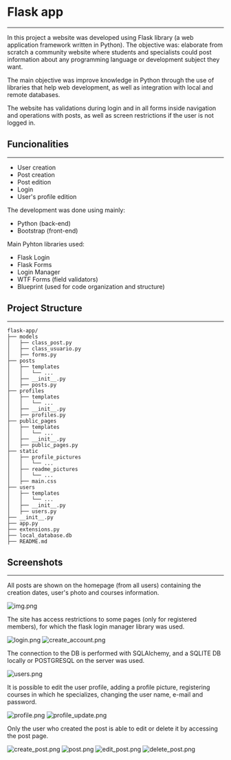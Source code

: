 
# Flask app

---

In this project a website was developed using Flask library (a web application framework written in Python). The objective was: elaborate from scratch a community website where students and specialists could post information about any programming language or development subject they want.

The main objective was improve knowledge in Python through the use of libraries that help web development, as well as integration with local and remote databases.

The website has validations during login and in all forms inside navigation and operations with posts, as well as screen restrictions if the user is not logged in.

## Funcionalities

---

- User creation 
- Post creation
- Post edition
- Login
- User's profile edition

The development was done using mainly:

- Python (back-end)
- Bootstrap (front-end)

Main Pyhton libraries used:

- Flask Login
- Flask Forms
- Login Manager
- WTF Forms (field validators)
- Blueprint (used for code organization and structure)

## Project Structure

---

```shell
flask-app/
├── models
│   ├── class_post.py
│   ├── class_usuario.py
│   ├── forms.py
├── posts
│   ├── templates
│   │   └── ...
│   ├── __init__.py
│   ├── posts.py
├── profiles
│   ├── templates
│   │   └── ...
│   ├── __init__.py
│   ├── profiles.py
├── public_pages
│   ├── templates
│   │   └── ...
│   ├── __init__.py
│   ├── public_pages.py
├── static
│   ├── profile_pictures
│   │   └── ...
│   ├── readme_pictures
│   │   └── ...
│   ├── main.css
├── users
│   ├── templates
│   │   └── ...
│   ├── __init__.py
│   ├── users.py
├── __init__.py
├── app.py
├── extensions.py
├── local_database.db
├── README.md
```


## Screenshots

---
All posts are shown on the homepage (from all users) containing the creation dates, user's photo and courses information.

![img.png](static%2Freadme_pictures%2Fhome.png)

The site has access restrictions to some pages (only for registered members), for which the flask login manager library was used.

![login.png](static%2Freadme_pictures%2Flogin.png)
![create_account.png](static%2Freadme_pictures%2Fcreate_account.png)

The connection to the DB is performed with SQLAlchemy, and a SQLITE DB locally or POSTGRESQL on the server was used.

![users.png](static%2Freadme_pictures%2Fusers.png)

It is possible to edit the user profile, adding a profile picture, registering courses in which he specializes, changing the user name, e-mail and password.

![profile.png](static%2Freadme_pictures%2Fprofile.png)
![profile_update.png](static%2Freadme_pictures%2Fprofile_update.png)

Only the user who created the post is able to edit or delete it by accessing the post page.

![create_post.png](static%2Freadme_pictures%2Fcreate_post.png)
![post.png](static%2Freadme_pictures%2Fpost.png)
![edit_post.png](static%2Freadme_pictures%2Fedit_post.png)
![delete_post.png](static%2Freadme_pictures%2Fdelete_post.png)
